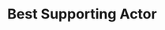 ---
title: "Best Supporting Actor"
edition: 1994
winner: Samuel L. Jackson
kind: "actor"
film: pulp-fiction.md
image: https://m.media-amazon.com/images/M/MV5BYmFmZTU4MDktZTk1ZC00YjE0LTk5NDYtZGU1OGM1N2QyNmJhXkEyXkFqcGdeQXVyNDIyNjA2MTk@._V1_FMjpg_UX1280_.jpg
type: award
weight: 6
---